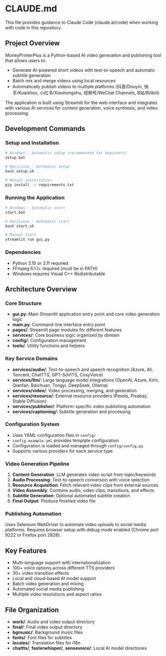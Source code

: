 # CLAUDE.md

This file provides guidance to Claude Code (claude.ai/code) when working with code in this repository.

## Project Overview

MoneyPrinterPlus is a Python-based AI video generation and publishing tool that allows users to:
- Generate AI-powered short videos with text-to-speech and automatic subtitle generation
- Batch mix and merge videos using local resources
- Automatically publish videos to multiple platforms (抖音/Douyin, 快手/Kuaishou, 小红书/Xiaohongshu, 视频号/WeChat Channels, B站/Bilibili)

The application is built using Streamlit for the web interface and integrates with various AI services for content generation, voice synthesis, and video processing.

## Development Commands

### Setup and Installation
```bash
# Windows - Automatic setup (recommended for beginners)
setup.bat

# Mac/Linux - Automatic setup
bash setup.sh

# Manual installation
pip install -r requirements.txt
```

### Running the Application
```bash
# Windows - Automatic start
start.bat

# Mac/Linux - Automatic start  
bash start.sh

# Manual start
streamlit run gui.py
```

### Dependencies
- Python 3.10 or 3.11 required
- FFmpeg 6.1.1+ required (must be in PATH)
- Windows requires Visual C++ Redistributable

## Architecture Overview

### Core Structure
- **gui.py**: Main Streamlit application entry point and core video generation logic
- **main.py**: Command-line interface entry point
- **pages/**: Streamlit page modules for different features
- **services/**: Core business logic organized by domain
- **config/**: Configuration management
- **tools/**: Utility functions and helpers

### Key Service Domains
- **services/audio/**: Text-to-speech and speech recognition (Azure, Ali, Tencent, ChatTTS, GPT-SoVITS, CosyVoice)
- **services/llm/**: Large language model integrations (OpenAI, Azure, Kimi, Qianfan, Baichuan, Tongyi, DeepSeek, Ollama)
- **services/video/**: Video processing, merging, and generation
- **services/resource/**: External resource providers (Pexels, Pixabay, Stable Diffusion)
- **services/publisher/**: Platform-specific video publishing automation
- **services/captioning/**: Subtitle generation and processing

### Configuration System
- Uses YAML configuration files in `config/`
- `config.example.yml` provides template configuration
- Configuration is loaded and managed through `config/config.py`
- Supports various providers for each service type

### Video Generation Pipeline
1. **Content Generation**: LLM generates video script from topic/keywords
2. **Audio Processing**: Text-to-speech conversion with voice selection
3. **Resource Acquisition**: Fetch relevant video clips from external sources
4. **Video Assembly**: Combine audio, video clips, transitions, and effects
5. **Subtitle Generation**: Optional automated subtitle creation
6. **Final Output**: Produce finished video file

### Publishing Automation
Uses Selenium WebDriver to automate video uploads to social media platforms. Requires browser setup with debug mode enabled (Chrome port 9222 or Firefox port 2828).

## Key Features
- Multi-language support with internationalization
- 100+ voice options across different TTS providers
- 30+ video transition effects
- Local and cloud-based AI model support
- Batch video generation and mixing
- Automated social media publishing
- Multiple video resolutions and aspect ratios

## File Organization
- **work/**: Audio and video output directory
- **final/**: Final video output directory  
- **bgmusic/**: Background music files
- **fonts/**: Font files for subtitles
- **locales/**: Translation files for i18n
- **chattts/**, **fasterwhisper/**, **sensevoice/**: Local AI model directories